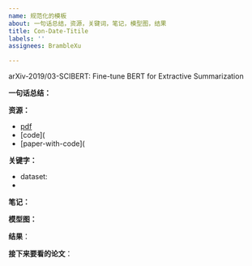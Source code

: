 ```yaml
---
name: 规范化的模板
about: 一句话总结，资源，关键词，笔记，模型图，结果
title: Con-Date-Titile
labels: ''
assignees: BrambleXu

---
```


arXiv-2019/03-SCIBERT: Fine-tune BERT for Extractive Summarization


**一句话总结：**


**资源：**

- [pdf]()
- [code](
- [paper-with-code](


**关键字：**

- dataset: 
- 


**笔记：**





**模型图：**



**结果**：



**接下来要看的论文**：
